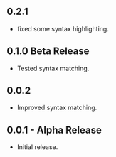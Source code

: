 ## 0.2.1
* fixed some syntax highlighting.

## 0.1.0 Beta Release
* Tested syntax matching.

## 0.0.2
* Improved syntax matching.

## 0.0.1 - Alpha Release
* Initial release.
